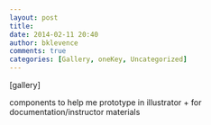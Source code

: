 ```yaml
---
layout: post
title: 
date: 2014-02-11 20:40
author: bklevence
comments: true
categories: [Gallery, oneKey, Uncategorized]
---
```

[gallery]
<p>components to help me prototype in illustrator + for documentation/instructor materials</p>
